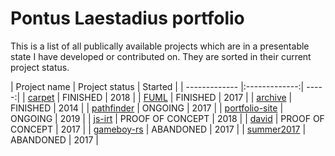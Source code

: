 # Pontus Laestadius portfolio

This is a list of all publically available projects which are in a presentable state I have developed or contributed on.
They are sorted in their current project status.

[]()
| Project name | Project status | Started |
| ------------- |:-------------:| -----:|
| [carpet](https://github.com/pontuslaestadius/carpet) | FINISHED | 2018 |
| [FUML](https://github.com/timjon/group4) | FINISHED | 2017 |
| [archive](https://github.com/pontuslaestadius/portfolio/tree/master/archive) | FINISHED | 2014 |
| [pathfinder](https://github.com/pontuslaestadius/pathfinder) | ONGOING | 2017 |
| [portfolio-site](https://github.com/pontuslaestadius/portfolio/tree/master/site) | ONGOING | 2019 |
| [js-irt](https://github.com/pontuslaestadius/js-irt) | PROOF OF CONCEPT | 2018 |
| [david](https://github.com/pontuslaestadius/david) | PROOF OF CONCEPT | 2017 |
| [gameboy-rs](https://github.com/pontuslaestadius/gameboy-rs) | ABANDONED | 2017 |
| [summer2017](https://github.com/pontuslae/Summer2017) | ABANDONED | 2017 |
